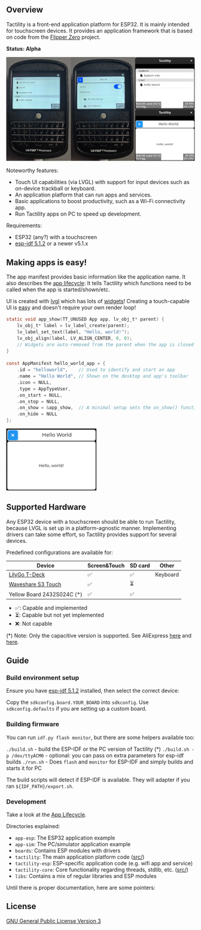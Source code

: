 ## Overview

Tactility is a front-end application platform for ESP32. It is mainly intended for touchscreen devices.
It provides an application framework that is based on code from the [Flipper Zero](https://github.com/flipperdevices/flipperzero-firmware/) project.

**Status: Alpha**

![Tactility shown on a Lilygo T-Deck device and on PC](docs/pics/tactility-showcase.jpg)

Noteworthy features:
- Touch UI capabilities (via LVGL) with support for input devices such as on-device trackball or keyboard.
- An application platform that can run apps and services.
- Basic applications to boost productivity, such as a Wi-Fi connectivity app.
- Run Tactility apps on PC to speed up development.

Requirements:
- ESP32 (any?) with a touchscreen
- [esp-idf 5.1.2](https://docs.espressif.com/projects/esp-idf/en/v5.1.2/esp32/get-started/index.html) or a newer v5.1.x

## Making apps is easy!

The app manifest provides basic information like the application name.
It also describes the [app lifecycle](docs/app-lifecycle.md):
It tells Tactility which functions need to be called when the app is started/shown/etc.

UI is created with [lvgl](https://github.com/lvgl/lvgl) which has lots of [widgets](https://docs.lvgl.io/8.3/widgets/index.html)!
Creating a touch-capable UI is [easy](https://docs.lvgl.io/8.3/get-started/quick-overview.html) and doesn't require your own render loop!

```c
static void app_show(TT_UNUSED App app, lv_obj_t* parent) {
    lv_obj_t* label = lv_label_create(parent);
    lv_label_set_text(label, "Hello, world!");
    lv_obj_align(label, LV_ALIGN_CENTER, 0, 0);
    // Widgets are auto-removed from the parent when the app is closed
}

const AppManifest hello_world_app = {
    .id = "helloworld",    // Used to identify and start an app
    .name = "Hello World", // Shown on the desktop and app's toolbar
    .icon = NULL,
    .type = AppTypeUser,
    .on_start = NULL,
    .on_stop = NULL,
    .on_show = &app_show,  // A minimal setup sets the on_show() function
    .on_hide = NULL
};
```

![hello world app](docs/pics/hello-world.png)

## Supported Hardware

Any ESP32 device with a touchscreen should be able to run Tactility,
because LVGL is set up in a platform-agnostic manner.
Implementing drivers can take some effort, so Tactility provides support for several devices.

Predefined configurations are available for:

| Device                                   | Screen&Touch | SD card | Other    |
|------------------------------------------|--------------|---------|----------|
| [LilyGo T-Deck][tdeck]                   | ✅            | ✅       | Keyboard | 
| [Waveshare S3 Touch][waveshare_s3_touch] | ✅            | ⏳       |          |
| Yellow Board 2432S024C (\*)              | ✅            | ✅       |          |

- ✅: Capable and implemented
- ⏳: Capable but not yet implemented
- ❌: Not capable

(*) Note: Only the capacitive version is supported. See AliExpress [here][2432s024c_1] and [here][2432s024c_2].

[tdeck]: https://www.lilygo.cc/products/t-deck
[waveshare_s3_touch]: https://www.waveshare.com/wiki/ESP32-S3-Touch-LCD-4.3
[2432s024c_1]: https://www.aliexpress.com/item/1005005902429049.html
[2432s024c_2]: https://www.aliexpress.com/item/1005005865107357.html

## Guide

### Build environment setup

Ensure you have [esp-idf 5.1.2](https://docs.espressif.com/projects/esp-idf/en/v5.1.2/esp32/get-started/index.html) installed, then select the correct device:

Copy the `sdkconfig.board.YOUR_BOARD` into `sdkconfig`. Use `sdkconfig.defaults` if you are setting up a custom board.

### Building firmware

You can run `idf.py flash monitor`, but there are some helpers available too:

`./build.sh` - build the ESP-IDF or the PC version of Tactility (*)
`./build.sh -p /dev/ttyACM0` - optional: you can pass on extra parameters for esp-idf builds
`./run.sh` - Does `flash` and `monitor` for ESP-IDF and simply builds and starts it for PC

The build scripts will detect if ESP-IDF is available. They will adapter if you ran `${IDF_PATH}/export.sh`.

### Development

Take a look at the [App Lifecycle](docs/app-lifecycle.md).

Directories explained:

- `app-esp`: The ESP32 application example
- `app-sim`: The PC/simulator application example
- `boards`: Contains ESP modules with drivers
- `tactility`: The main application platform code ([src/](./tactility/src))
- `tactility-esp`: ESP-specific application code (e.g. wifi app and service)
- `tactility-core`: Core functionality regarding threads, stdlib, etc. ([src/](./tactility-core/src))
- `libs`: Contains a mix of regular libraries and ESP modules

Until there is proper documentation, here are some pointers:

## License

[GNU General Public License Version 3](LICENSE.md)


